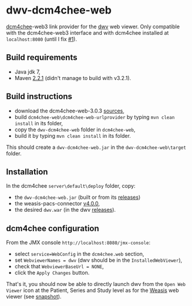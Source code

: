 dwv-dcm4chee-web
================

[dcm4chee](http://www.dcm4che.org/)-web3 link provider for the [dwv](https://github.com/ivmartel/dwv) web viewer. Only compatible with the dcm4chee-web3 interface and with dcm4chee installed at `localhost:8080` (until I fix [#1](https://github.com/ivmartel/dwv-dcm4chee-web/issues/1)).

Build requirements
------------------
 * Java jdk 7,
 * Maven [2.2.1](http://maven.apache.org/download.cgi) (didn't manage to build with v3.2.1).

Build instructions
------------------
 * download the dcm4chee-web-3.0.3 [sources](http://sourceforge.net/projects/dcm4che/files/dcm4chee-web/3.0.3/dcm4chee-web-3.0.3-src.zip/download),
 * build `dcm4chee-web\dcm4chee-web-urlprovider` by typing `mvn clean install` in its folder,
 * copy the `dwv-dcm4chee-web` folder in `dcm4chee-web`,
 * build it by typing `mvn clean install` in its folder.

This should create a `dwv-dcm4chee-web.jar` in the `dwv-dcm4chee-web\target` folder.

Installation
------------
In the dcm4chee `server\default\deploy` folder, copy:
 * the `dwv-dcm4chee-web.jar` (built or from its [releases](https://github.com/ivmartel/dwv-dcm4chee-web/releases))
 * the weasis-pacs-connector [v4.0.0](http://sourceforge.net/projects/dcm4che/files/Weasis/weasis-pacs-connector/4.0.0/weasis-pacs-connector.war/download),
 * the desired `dwv.war` (in the dwv [releases](https://github.com/ivmartel/dwv/releases)).

dcm4chee configuration
----------------------
From the JMX console `http://localhost:8080/jmx-console`:
 * select `service=WebConfig` in the `dcm4chee.web` section,
 * set `WebviewerNames = dwv` (dwv should be in the `InstalledWebViewer`),
 * check that `WebviewerBaseUrl = NONE`,
 * click the `Apply Changes` button.

That's it, you should now be able to directly launch dwv from the `Open Web Viewer` icon at the Patient, Series and Study level as for the [Weasis](http://www.dcm4che.org/confluence/display/WEA/Installing+Weasis+in+DCM4CHEE) web viewer (see [snapshot](http://www.dcm4che.org/confluence/download/attachments/16121882/screen1b.png)).

 
 

